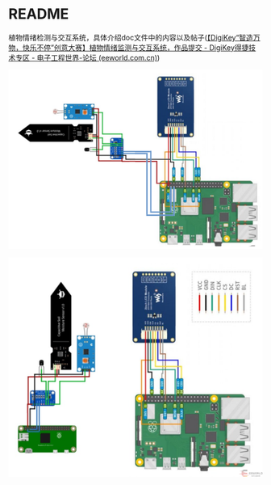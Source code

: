 # README

植物情绪检测与交互系统，具体介绍doc文件中的内容以及帖子([【DigiKey“智造万物，快乐不停”创意大赛】植物情绪监测与交互系统，作品提交 - DigiKey得捷技术专区 - 电子工程世界-论坛 (eeworld.com.cn)](http://bbs.eeworld.com.cn/thread-1269559-1-1.html))

![](img/094930p9ey98uc7day9ruc.png)

![](img/082956isrvi6vevzstlwks.png)

